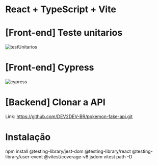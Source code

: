 # React + TypeScript + Vite

# [Front-end] Teste unitarios
![testUnitarios](https://github.com/EduardoMendes418/Teste_Unitario_TDD_Cypress/assets/34344214/113ec4b8-c129-4107-a611-54c418cbfd48)

# [Front-end]  Cypress
![cypress](https://github.com/EduardoMendes418/Teste_Unitario_TDD_Cypress/assets/34344214/27fd27d6-9101-4fe5-9e8d-5e778a5e5e72)

# [Backend] Clonar a API
Link: https://github.com/DEV2DEV-BR/pokemon-fake-api.git

# Instalação
npm install @testing-library/jest-dom @testing-library/react @testing-library/user-event  @vitest/coverage-v8 jsdom vitest path -D





